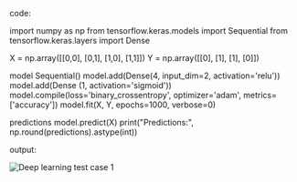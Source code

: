 code:

import numpy as np
from tensorflow.keras.models import Sequential 
from tensorflow.keras.layers import Dense

X = np.array([[0,0], [0,1], [1,0], [1,1]])
Y = np.array([[0], [1], [1], [0]])

model Sequential()
model.add(Dense(4, input_dim=2, activation='relu'))
model.add(Dense (1, activation='sigmoid'))
model.compile(loss='binary_crossentropy', optimizer='adam', metrics=['accuracy'])
model.fit(X, Y, epochs=1000, verbose=0)

predictions model.predict(X)
print("Predictions:", np.round(predictions).astype(int))

output:

![Deep learning test case 1](https://github.com/user-attachments/assets/5a508aa2-364a-4890-94f3-4333de555814)
